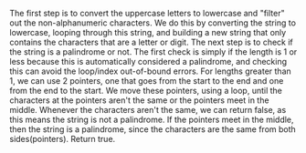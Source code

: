The first step is to convert the uppercase letters to lowercase and "filter" out the non-alphanumeric characters. We do this by converting the string to lowercase, looping through this string, and building a new string that only contains the characters that are a letter or digit. The next step is to check if the string is a palindrome or not. The first check is simply if the length is 1 or less because this is automatically considered a palindrome, and checking this can avoid the loop/index out-of-bound errors. For lengths greater than 1, we can use 2 pointers, one that goes from the start to the end and one from the end to the start. We move these pointers, using a loop, until the characters at the pointers aren't the same or the pointers meet in the middle. Whenever the characters aren't the same, we can return false, as this means the string is not a palindrome. If the pointers meet in the middle, then the string is a palindrome, since the characters are the same from both sides(pointers). Return true. 
